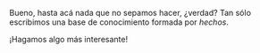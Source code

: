 Bueno, hasta acá nada que no sepamos hacer, ¿verdad? Tan sólo escribimos una base de conocimiento formada por _hechos_. 

¡Hagamos algo más interesante!
